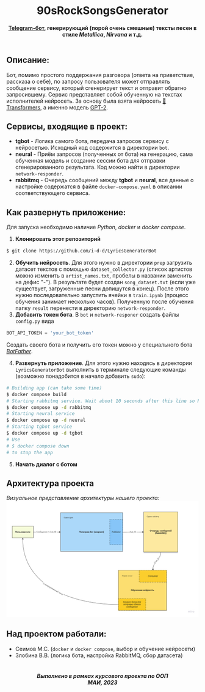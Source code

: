 <h1 align=center>
    90sRockSongsGenerator
</h1>

<h4 align=center>
    <a href=https://t.me/rock90generator_bot>Telegram-бот</a>, генерирующий (порой очень смешные) тексты песен в стиле <i>Metallica</i>, <i>Nirvana</i> и т.д.
    <br>
    <br>
</h4>

## Описание:

Бот, помимо простого поддержания разговора (ответа на приветствие, рассказа о себе), по запросу пользователя может отправлять сообщение сервису, который сгенерирует текст и отправит обратно запросившему. Сервис представляет собой обученную на текстах исполнителей нейросеть. За основу была взята нейросеть [🤗 Transformers](https://github.com/huggingface/transformers), а именно модель [GPT-2](https://huggingface.co/gpt2).

## Сервисы, входящие в проект:

 * **tgbot** - Логика самого бота, передача запросов сервису с нейросетью. Исходный код содержится в директории ``bot``.
 * **neural** - Приём запросов (полученных от бота) на генерацию, сама обученная модель и создание сессии бота для отправки сгенерированного результата. Код можно найти в директории ``network-responder``.
 * **rabbitmq** - Очередь сообщений между **tgbot** и **neural**, все данные о настройке содержатся в файле ``docker-compose.yaml`` в описании соответствующего сервиса.

## Как развернуть приложение:

Для запуска необходимо наличие *Python*, *docker* и *docker compose*.

1. **Клонировать этот репозиторий** 
```bash
$ git clone https://github.com/i-d-d/LyricsGeneratorBot
```
2. **Обучить нейросеть**. Для этого нужно в директории ``prep`` загрузить датасет текстов с помощью ``dataset_collector.py`` (список артистов можно изменить в ``artist_names.txt``, пробелы в названии заменить на дефис "-"). В результате будет создан ``song_dataset.txt`` (если уже существует, загруженные песни допишутся в конец). После этого нужно последовательно запустить ячейки в ``train.ipynb`` (процесс обучения занимает несколько часов). Полученную после обучения папку ``result`` перенести в директорию ``network-responder``.
3. **Добавить токен бота**. В ``bot`` и ``network-responer`` создать файлы ``config.py`` вида 
```python
BOT_API_TOKEN = 'your_bot_token'
```  
Создать своего бота и получить его токен можно у специального бота [*BotFather*](https://t.me/BotFather).

4. **Развернуть приложение**. Для этого нужно находясь в директории ``LyricsGeneratorBot`` выполнить в терминале следующие команды (возможно понадобится в начало добавить ``sudo``):
```bash
# Building app (can take some time)
$ docker compose build
# Starting rabbitmq service. Wait about 10 seconds after this line so RabbitMQ can start properly
$ docker compose up -d rabbitmq
# Starting neural service
$ docker compose up -d neural
# Starting tgbot service
$ docker compose up -d tgbot
# Use
# $ docker compose down
# to stop the app
```
5. **Начать диалог с ботом**

## Архитектура проекта

*Визуальное представление архитектуры нашего проекта:*
![Arch](./arch.jpg)

## Над проектом работали:

 - Сеимов М.С. (``docker`` и ``docker compose``, выбор и обучение нейросети)
 - Злобина В.В. (логика бота, настройка RabbitMQ, сбор датасета)

 <h5 align=center>
    <br>
    <em>Выполнено в рамках курсового проекта по ООП
    <br>
    МАИ, 2023</em>
</h5>
